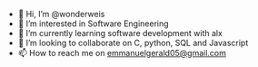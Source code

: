 - 👋 Hi, I’m @wonderweis
- 👀 I’m interested in Software Engineering
- 🌱 I’m currently learning software development with alx
- 💞️ I’m looking to collaborate on C, python, SQL and Javascript
- 📫 How to reach me on emmanuelgerald05@gmail.com

<!---
wonderweis/wonderweis is a ✨ special ✨ repository because its `README.md` (this file) appears on your GitHub profile.
You can click the Preview link to take a look at your changes.
--->
